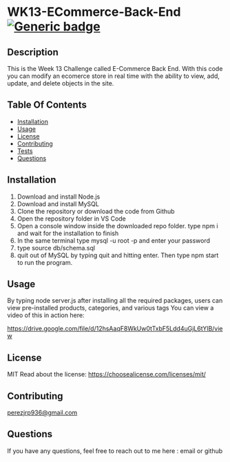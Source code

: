   # WK13-ECommerce-Back-End [![Generic badge](https://img.shields.io/badge/License-MIT-blue.svg)](https://choosealicense.com/licenses/mit/)

  ## Description
  This is the Week 13 Challenge called E-Commerce Back End. With this code you can modify an ecomerce store in real time with the ability to view, add, update, and delete
  objects in the site.

  ## Table Of Contents
  * [Installation](#installation)
  * [Usage](#usage)
  * [License](#license)
  * [Contributing](#contributing)
  * [Tests](#tests)
  * [Questions](#questions)
  

  ## Installation
  1. Download and install Node.js
  2. Download and install MySQL
  3. Clone the repository or download the code from Github
  4. Open the repository folder in VS Code
  5. Open a console window inside the downloaded repo folder. type npm i and wait for the installation to finish
  6. In the same terminal type mysql -u root -p and enter your password
  7. type source db/schema.sql
  9. quit out of MySQL by typing quit and hitting enter. Then type npm start to run the program.

  ## Usage
  By typing node server.js after installing all the required packages, users can view pre-installed products, categories, and various tags 
  You can view a video of this in action here:
  
  https://drive.google.com/file/d/12hsAaqF8WkUw0tTxbF5Ldd4uGjL6tYlB/view


  ## License
  MIT
  Read about the license: https://choosealicense.com/licenses/mit/

  ## Contributing
  perezjrp936@gmail.com

  ## Questions
  If you have any questions, feel free to reach out to me here :
  email or github
  
